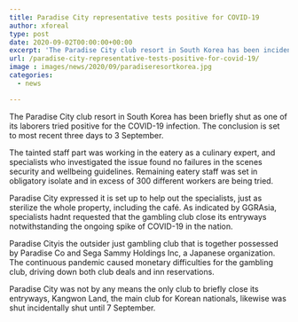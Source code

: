 ```yaml
---
title: Paradise City representative tests positive for COVID-19
author: xforeal 
type: post
date: 2020-09-02T00:00:00+00:00
excerpt: 'The Paradise City club resort in South Korea has been incidentally shut as one of its laborers tried positive for the COVID-19 virus '
url: /paradise-city-representative-tests-positive-for-covid-19/
image : images/news/2020/09/paradiseresortkorea.jpg
categories:
  - news

---
```

The Paradise City club resort in South Korea has been briefly shut as one of its laborers tried positive for the COVID-19 infection. The conclusion is set to most recent three days to 3 September. 

The tainted staff part was working in the eatery as a culinary expert, and specialists who investigated the issue found no failures in the scenes security and wellbeing guidelines. Remaining eatery staff was set in obligatory isolate and in excess of 300 different workers are being tried. 

Paradise City expressed it is set up to help out the specialists, just as sterilize the whole property, including the café. As indicated by GGRAsia, specialists hadnt requested that the gambling club close its entryways notwithstanding the ongoing spike of COVID-19 in the nation. 

Paradise Cityis the outsider just gambling club that is together possessed by Paradise Co and Sega Sammy Holdings Inc, a Japanese organization. The continuous pandemic caused monetary difficulties for the gambling club, driving down both club deals and inn reservations. 

Paradise City was not by any means the only club to briefly close its entryways, Kangwon Land, the main club for Korean nationals, likewise was shut incidentally shut until 7 September.